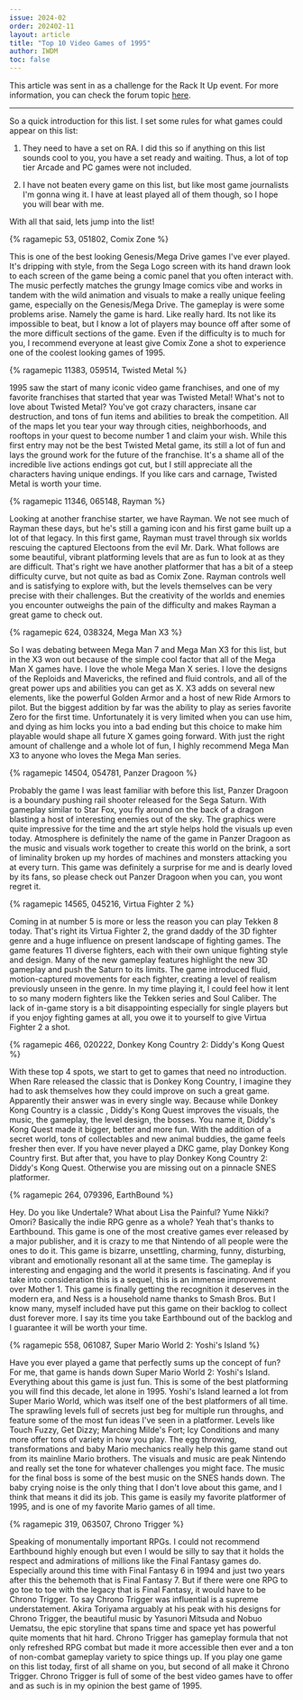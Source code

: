 ```yaml
---
issue: 2024-02
order: 202402-11
layout: article
title: "Top 10 Video Games of 1995"
author: IWDM
toc: false
---
```


This article was sent in as a challenge for the Rack It Up event. For more information, you can check the forum topic [here](https://retroachievements.org/viewtopic.php?t=24535).

***

So a quick introduction for this list. I set some rules for what games could appear on this list:

1. They need to have a set on RA. I did this so if anything on this list sounds cool to you, you have a set ready and waiting. Thus, a lot of top tier Arcade and PC games were not included.

2. I have not beaten every game on this list, but like most game journalists I'm gonna wing it. I have at least played all of them though, so I hope you will bear with me.

With all that said, lets jump into the list!

{% ragamepic 53, 051802, Comix Zone %}

This is one of the best looking Genesis/Mega Drive games I've ever played. It's dripping with style, from the Sega Logo screen with its hand drawn look to each screen of the game being a comic panel that you often interact with. The music perfectly matches the grungy Image comics vibe and works in tandem with the wild animation and visuals to make a really unique feeling game, especially on the Genesis/Mega Drive. The gameplay is were some problems arise. Namely the game is hard. Like really hard. Its not like its impossible to beat, but I know a lot of players may bounce off after some of the more difficult sections of the game. Even if the difficulty is to much for you, I recommend everyone at least give Comix Zone a shot to experience one of the coolest looking games of 1995.

{% ragamepic 11383, 059514, Twisted Metal %}

1995 saw the start of many iconic video game franchises, and one of my favorite franchises that started that year was Twisted Metal! What's not to love about Twisted Metal? You've got crazy characters, insane car destruction, and tons of fun items and abilities to break the competition. All of the maps let you tear your way through cities, neighborhoods, and rooftops in your quest to become number 1 and claim your wish. While this first entry may not be the best Twisted Metal game, its still a lot of fun and lays the ground work for the future of the franchise. It's a shame all of the incredible live actions endings got cut, but I still appreciate all the characters having unique endings. If you like cars and carnage, Twisted Metal is worth your time.

{% ragamepic 11346, 065148, Rayman %}

Looking at another franchise starter, we have Rayman. We not see much of Rayman these days, but he's still a gaming icon and his first game built up a lot of that legacy. In this first game, Rayman must travel through six worlds rescuing the captured Electoons from the evil Mr. Dark. What follows are some beautiful, vibrant platforming levels that are as fun to look at as they are difficult. That's right we have another platformer that has a bit of a steep difficulty curve, but not quite as bad as Comix Zone. Rayman controls well and is satisfying to explore with, but the levels themselves can be very precise with their challenges. But the creativity of the worlds and enemies you encounter outweighs the pain of the difficulty and makes Rayman a great game to check out.

{% ragamepic 624, 038324, Mega Man X3 %}

So I was debating between Mega Man 7 and Mega Man X3 for this list, but in the X3 won out because of the simple cool factor that all of the Mega Man X games have. I love the whole Mega Man X series. I love the designs of the Reploids and Mavericks, the refined and fluid controls, and all of the great power ups and abilities you can get as X. X3 adds on several new elements, like the powerful Golden Armor and a host of new Ride Armors to pilot. But the biggest addition by far was the ability to play as series favorite Zero for the first time. Unfortunately it is very limited when you can use him, and dying as him locks you into a bad ending but this choice to make him playable would shape all future X games going forward. With just the right amount of challenge and a whole lot of fun, I highly recommend Mega Man X3 to anyone who loves the Mega Man series.

{% ragamepic 14504, 054781, Panzer Dragoon %}

Probably the game I was least familiar with before this list, Panzer Dragoon is a boundary pushing rail shooter released for the Sega Saturn. With gameplay similar to Star Fox, you fly around on the back of a dragon blasting a host of interesting enemies out of the sky. The graphics were quite impressive for the time and the art style helps hold the visuals up even today. Atmosphere is definitely the name of the game in Panzer Dragoon as the music and visuals work together to create this world on the brink, a sort of liminality broken up my hordes of machines and monsters attacking you at every turn. This game was definitely a surprise for me and is dearly loved by its fans, so please check out Panzer Dragoon when you can, you wont regret it.

{% ragamepic 14565, 045216, Virtua Fighter 2 %}

Coming in at number 5 is more or less the reason you can play Tekken 8 today. That's right its Virtua Fighter 2, the grand daddy of the 3D fighter genre and a huge influence on present landscape of fighting games. The game features 11 diverse fighters, each with their own unique fighting style and design. Many of the new gameplay features highlight the new 3D gameplay and push the Saturn to its limits. The game introduced fluid, motion-captured movements for each fighter, creating a level of realism previously unseen in the genre. In my time playing it, I could feel how it lent to so many modern fighters like the Tekken series and Soul Caliber. The lack of in-game story is a bit disappointing especially for single players but if you enjoy fighting games at all, you owe it to yourself to give Virtua Fighter 2 a shot.

{% ragamepic 466, 020222, Donkey Kong Country 2: Diddy's Kong Quest %}

With these top 4 spots, we start to get to games that need no introduction. When Rare released the classic that is Donkey Kong Country, I imagine they had to ask themselves how they could improve on such a great game. Apparently their answer was in every single way. Because while Donkey Kong Country is a classic , Diddy's Kong Quest improves the visuals, the music, the gameplay, the level design, the bosses. You name it, Diddy's Kong Quest made it bigger, better and more fun. With the addition of a secret world, tons of collectables and new animal buddies, the game feels fresher then ever. If you have never played a DKC game, play Donkey Kong Country first. But after that, you have to play Donkey Kong Country 2: Diddy's Kong Quest. Otherwise you are missing out on a pinnacle SNES platformer.

{% ragamepic 264, 079396, EarthBound %}

Hey. Do you like Undertale? What about Lisa the Painful? Yume Nikki? Omori? Basically the indie RPG genre as a whole? Yeah that's thanks to Earthbound. This game is one of the most creative games ever released by a major publisher, and it is crazy to me that Nintendo of all people were the ones to do it. This game is bizarre, unsettling, charming, funny, disturbing, vibrant and emotionally resonant all at the same time. The gameplay is interesting and engaging and the world it presents is fascinating. And if you take into consideration this is a sequel, this is an immense improvement over Mother 1. This game is finally getting the recognition it deserves in the modern era, and Ness is a household name thanks to Smash Bros. But I know many, myself included have put this game on their backlog to collect dust forever more. I say its time you take Earthbound out of the backlog and I guarantee it will be worth your time.

{% ragamepic 558, 061087, Super Mario World 2: Yoshi's Island %}

Have you ever played a game that perfectly sums up the concept of fun? For me, that game is hands down Super Mario World 2: Yoshi's Island. Everything about this game is just fun. This is some of the best platforming you will find this decade, let alone in 1995. Yoshi's Island learned a lot from Super Mario World, which was itself one of the best platformers of all time. The sprawling levels full of secrets just beg for multiple run throughs, and feature some of the most fun ideas I've seen in a platformer. Levels like Touch Fuzzy, Get Dizzy; Marching Milde's Fort; Icy Conditions and many more offer tons of variety in how you play. The egg throwing, transformations and baby Mario mechanics really help this game stand out from its mainline Mario brothers. The visuals and music are peak Nintendo and really set the tone for whatever challenges you might face. The music for the final boss is some of the best music on the SNES hands down. The baby crying noise is the only thing that I don't love about this game, and I think that means it did its job. This game is easily my favorite platformer of 1995, and is one of my favorite Mario games of all time.


{% ragamepic 319, 063507, Chrono Trigger %}

Speaking of monumentally important RPGs. I could not recommend Earthbound highly enough but even I would be silly to say that it holds the respect and admirations of millions like the Final Fantasy games do. Especially around this time with Final Fantasy 6 in 1994 and just two years after this the behemoth that is Final Fantasy 7. But if there were one RPG to go toe to toe with the legacy that is Final Fantasy, it would have to be Chrono Trigger. To say Chrono Trigger was influential is a supreme understatement. Akira Toriyama arguably at his peak with his designs for Chrono Trigger, the beautiful music by Yasunori Mitsuda and Nobuo Uematsu, the epic storyline that spans time and space yet has powerful quite moments that hit hard. Chrono Trigger has gameplay formula that not only refreshed RPG combat but made it more accessible then ever and a ton of non-combat gameplay variety to spice things up. If you play one game on this list today, first of all shame on you, but second of all make it Chrono Trigger. Chrono Trigger is full of some of the best video games have to offer and as such is in my opinion the best game of 1995.